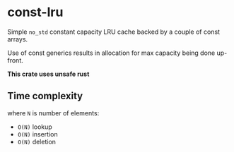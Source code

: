 # const-lru

Simple `no_std` constant capacity LRU cache backed by a couple of const arrays.

Use of const generics results in allocation for max capacity being done up-front.

**This crate uses unsafe rust**

## Time complexity

where `N` is number of elements:
- `O(N)` lookup
- `O(N)` insertion
- `O(N)` deletion
